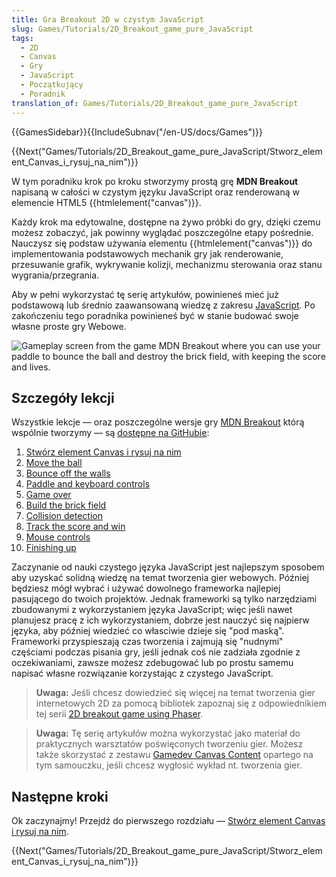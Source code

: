 ```yaml
---
title: Gra Breakout 2D w czystym JavaScript
slug: Games/Tutorials/2D_Breakout_game_pure_JavaScript
tags:
  - 2D
  - Canvas
  - Gry
  - JavaScript
  - Początkujący
  - Poradnik
translation_of: Games/Tutorials/2D_Breakout_game_pure_JavaScript
---
```

{{GamesSidebar}}{{IncludeSubnav("/en-US/docs/Games")}}

{{Next("Games/Tutorials/2D_Breakout_game_pure_JavaScript/Stworz_element_Canvas_i_rysuj_na_nim")}}

W tym poradniku krok po kroku stworzymy prostą grę **MDN Breakout** napisaną w całości w czystym języku JavaScript oraz renderowaną w elemencie HTML5 {{htmlelement("canvas")}}.

Każdy krok ma edytowalne, dostępne na żywo próbki do gry, dzięki czemu możesz zobaczyć, jak powinny wyglądać poszczególne etapy pośrednie. Nauczysz się podstaw używania elementu {{htmlelement("canvas")}} do implementowania podstawowych mechanik gry jak renderowanie, przesuwanie grafik, wykrywanie kolizji, mechanizmu sterowania oraz stanu wygrania/przegrania.

Aby w pełni wykorzystać tę serię artykułów, powinieneś mieć już podstawową lub średnio zaawansowaną wiedzę z zakresu [JavaScript](/en-US/Learn/Getting_started_with_the_web/JavaScript_basics). Po zakończeniu tego poradnika powinieneś być w stanie budować swoje własne proste gry Webowe.

![Gameplay screen from the game MDN Breakout where you can use your paddle to bounce the ball and destroy the brick field, with keeping the score and lives.](https://mdn.mozillademos.org/files/10383/mdn-breakout-gameplay.png)

## Szczegóły lekcji

Wszystkie lekcje  — oraz poszczególne wersje gry [MDN Breakout](http://breakout.enclavegames.com/lesson10.html) którą wspólnie tworzymy — są [dostępne na GitHubie](https://github.com/end3r/Canvas-gamedev-workshop):

1.  [Stwórz element Canvas i rysuj na nim](/pl/docs/Games/Tutorials/2D_Breakout_game_pure_JavaScript/Stworz_element_Canvas_i_rysuj_na_nim)
2.  [Move the ball](/pl/docs/Games/Workflows/2D_Breakout_game_pure_JavaScript/Move_the_ball)
3.  [Bounce off the walls](/pl/docs/Games/Workflows/2D_Breakout_game_pure_JavaScript/Bounce_off_the_walls)
4.  [Paddle and keyboard controls](/pl/docs/Games/Workflows/2D_Breakout_game_pure_JavaScript/Paddle_and_keyboard_controls)
5.  [Game over](/pl/docs/Games/Workflows/2D_Breakout_game_pure_JavaScript/Game_over)
6.  [Build the brick field](/pl/docs/Games/Workflows/2D_Breakout_game_pure_JavaScript/Build_the_brick_field)
7.  [Collision detection](/pl/docs/Games/Workflows/2D_Breakout_game_pure_JavaScript/Collision_detection)
8.  [Track the score and win](/pl/docs/Games/Workflows/2D_Breakout_game_pure_JavaScript/Track_the_score_and_win)
9.  [Mouse controls](/pl/docs/Games/Workflows/2D_Breakout_game_pure_JavaScript/Mouse_controls)
10. [Finishing up](/pl/docs/Games/Workflows/2D_Breakout_game_pure_JavaScript/Finishing_up)

Zaczynanie od nauki czystego języka JavaScript jest najlepszym sposobem aby uzyskać solidną wiedzę na temat tworzenia gier webowych. Później będziesz mógł wybrać i używać dowolnego frameworka najlepiej pasującego do twoich projektów. Jednak frameworki są tylko narzędziami zbudowanymi z wykorzystaniem języka JavaScript; więc jeśli nawet planujesz pracę z ich wykorzystaniem, dobrze jest nauczyć się najpierw języka, aby później wiedzieć co własciwie dzieje się "pod maską". Frameworki przyspieszają czas tworzenia i zajmują się "nudnymi" częściami podczas pisania gry, jeśli jednak coś nie zadziała zgodnie z oczekiwaniami, zawsze możesz zdebugować lub po prostu samemu napisać własne rozwiązanie korzystając z czystego JavaScript.

> **Uwaga:** Jeśli chcesz dowiedzieć się więcej na temat tworzenia gier internetowych 2D za pomocą bibliotek zapoznaj się z odpowiednikiem tej serii [2D breakout game using Phaser](/pl/docs/Games/Workflows/2D_breakout_game_Phaser).

> **Uwaga:** Tę serię artykułów można wykorzystać jako materiał do praktycznych warsztatów poświęconych tworzeniu gier. Możesz także skorzystać z zestawu [Gamedev Canvas Content](https://github.com/end3r/Gamedev-Canvas-Content-Kit) opartego na tym samouczku, jeśli chcesz wygłosić wykład nt. tworzenia gier.

## Następne kroki

Ok zaczynajmy! Przejdź do pierwszego rozdziału — [Stwórz element Canvas i rysuj na nim](/pl/docs/Games/Tutorials/2D_Breakout_game_pure_JavaScript/Stworz_element_Canvas_i_rysuj_na_nim).

{{Next("Games/Tutorials/2D_Breakout_game_pure_JavaScript/Stworz_element_Canvas_i_rysuj_na_nim")}}
